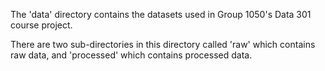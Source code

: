 The 'data' directory contains the datasets used in Group 1050's Data 301 course project.

There are two sub-directories in this directory called 'raw' which contains raw data, and 'processed' which contains processed data.
